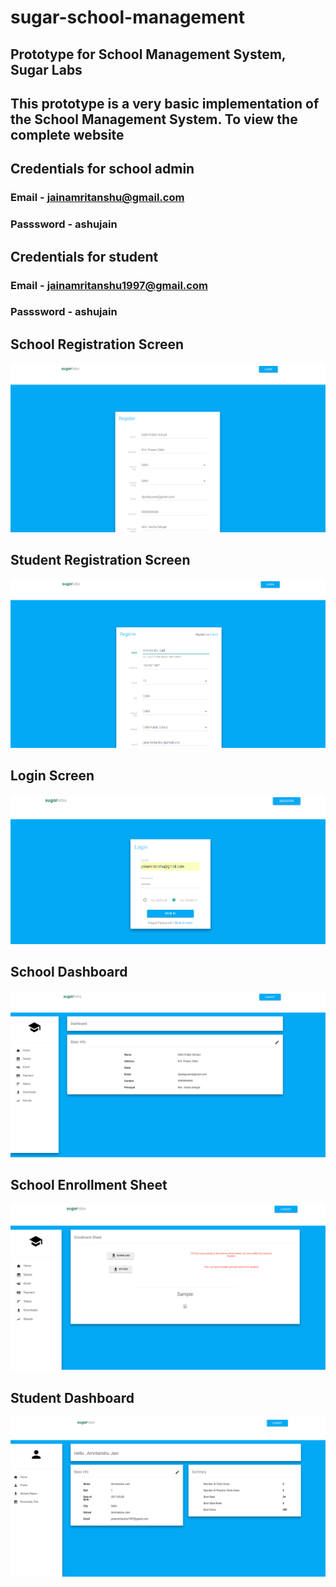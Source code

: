 # sugar-school-management
## Prototype for School Management System, Sugar Labs

## This prototype is a very basic implementation of the School Management System. To view the complete website

## Credentials for school admin
### **Email** - jainamritanshu@gmail.com
### **Passsword** - ashujain

## Credentials for student
### **Email** - jainamritanshu1997@gmail.com
### **Passsword** - ashujain

## School Registration Screen
<img src="./screenshots/sugar_1.png" alt="Drawing" /> 

## Student Registration Screen
<img src="./screenshots/sugar_2.png" alt="Drawing" />

## Login Screen
<img src="./screenshots/sugar_3.png" alt="Drawing" /> 

## School Dashboard 
<img src="./screenshots/sugar_4.png" alt="Drawing" />

## School Enrollment Sheet
<img src="./screenshots/sugar_5.png" alt="Drawing" />

## Student Dashboard
<img src="./screenshots/sugar_6.png" alt="Drawing" />